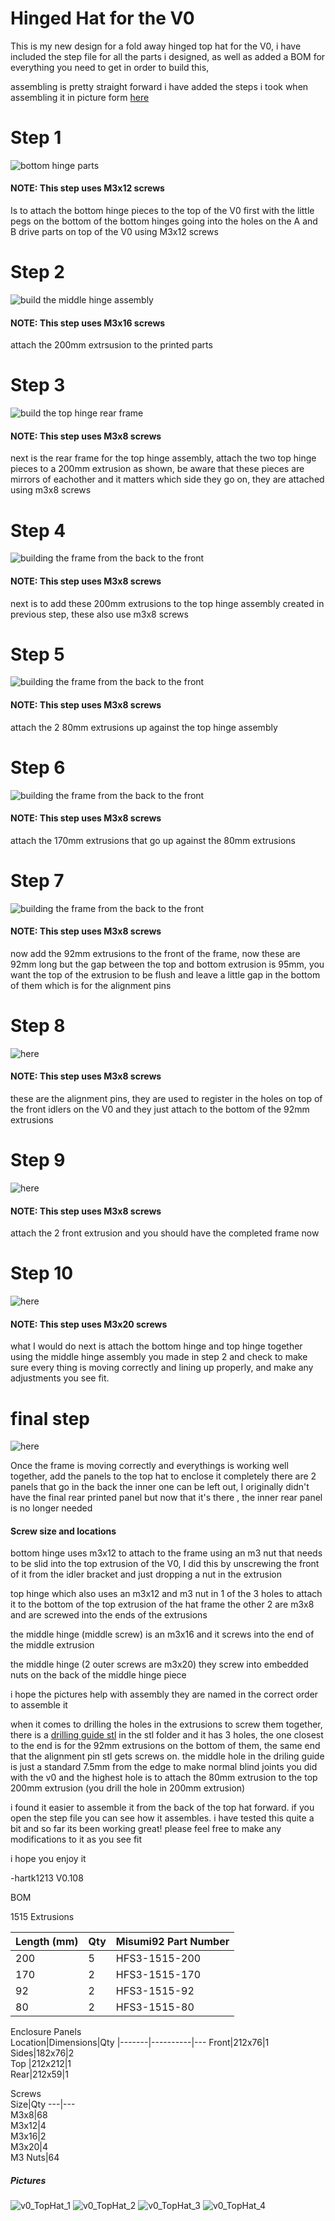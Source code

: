 # Hinged Hat for the V0

This is my new design for a fold away hinged top hat for the V0, i have included the step file for all the parts i designed, as well as added a BOM for everything you need to get in order to build this, 

assembling is pretty straight forward i have added the steps i took when assembling it in picture form [here](Images/Assembly) 


# Step 1
![bottom hinge parts](Images/Assembly/step1.png) 

#### NOTE: This step uses M3x12 screws
Is to attach the bottom hinge pieces to the top of the V0 first with the little pegs on the bottom of the bottom hinges going into the holes on the A and B drive parts on top of the V0 using M3x12 screws


# Step 2
![build the middle hinge assembly](Images/Assembly/step2.png)

#### NOTE: This step uses M3x16 screws
attach the 200mm extrsusion to the printed parts

# Step 3
![build the top hinge rear frame](Images/Assembly/step3.png) 

#### NOTE: This step uses M3x8 screws
next is the rear frame for the top hinge assembly, attach the two top hinge pieces to a 200mm extrusion as shown, be aware that these pieces are mirrors of eachother and it matters which side they go on, they are attached using m3x8 screws 

# Step 4
![building the frame from the back to the front](Images/Assembly/step4.png) 

#### NOTE: This step uses M3x8 screws
next is to add these 200mm extrusions to the top hinge assembly created in previous step, these also use m3x8 screws

# Step 5
![building the frame from the back to the front](Images/Assembly/step5.png) 

#### NOTE: This step uses M3x8 screws
attach the 2 80mm extrusions up against the top hinge assembly

# Step 6 
![building the frame from the back to the front](Images/Assembly/step6.png) 

#### NOTE: This step uses M3x8 screws
attach the 170mm extrusions that go up against the 80mm extrusions

# Step 7
![building the frame from the back to the front](Images/Assembly/step7.png) 

#### NOTE: This step uses M3x8 screws
now add the 92mm extrusions to the front of the frame, now these are 92mm long but the gap between the top and bottom extrusion is 95mm, you want the top of the extrusion to be flush and leave a little gap in the bottom of them which is for the alignment pins

# Step 8
![here](Images/Assembly/step8.png) 

#### NOTE: This step uses M3x8 screws
these are the alignment pins, they are used to register in the holes on top of the front idlers on the V0 and they just attach to the bottom of the 92mm extrusions

# Step 9 
![here](Images/Assembly/step9.png)

#### NOTE: This step uses M3x8 screws
attach the 2 front extrusion and you should have the completed frame now

# Step 10
![here](Images/Assembly/step10.png)

#### NOTE: This step uses M3x20 screws
what I would do next is attach the bottom hinge and top hinge together using the middle hinge assembly you made in step 2 and check to make sure every thing is moving correctly and lining up properly, and make any adjustments you see fit. 

# final step
![here](Images/Assembly/FinalAssembly.png) 

Once the frame is moving correctly and everythings is working well together, add the panels to the top hat to enclose it completely 
there are 2 panels that go in the back the inner one can be left out, I originally didn't have the final rear printed panel but now that it's there , the inner rear panel is no longer needed 

#### Screw size and locations
bottom hinge uses m3x12 to attach to the frame using an m3 nut that needs to be slid into the top extrusion of the V0, I did this by unscrewing the front of it from the idler bracket and just dropping a nut in the extrusion

top hinge which also uses an m3x12 and m3 nut in 1 of the 3 holes to attach it to the bottom of the top extrusion of the hat frame the other 2 are m3x8 and are screwed into the ends of the extrusions

the middle hinge (middle screw) is an m3x16 and it screws into the end of the middle extrusion

the middle hinge (2 outer screws are m3x20) they screw into embedded nuts on the back of the middle hinge piece


i hope the pictures help with assembly they are named in the correct order to assemble it 

when it comes to drilling the holes in the extrusions to screw them together, there is a [drilling guide stl](STL/TopHat_hole_Drilling_Guide_x1.stl) in the stl folder and it has 3 holes, the one closest to the end is for the 92mm extrusions on the bottom of them, the same end that the alignment pin stl gets screws on. 
the middle hole in the driling guide is just a standard 7.5mm from the edge to make normal blind joints you did with the v0 and the highest hole is to attach the 80mm extrusion to the top 200mm extrusion (you drill the hole in 200mm extrusion)


i found it easier to assemble it from the back of the top hat forward. if you open the step file you can see how it assembles. i have tested this quite a bit and so far its been working great! please feel free to make any modifications to it as you see fit

i hope you enjoy it 

-hartk1213 V0.108

BOM



1515 Extrusions

Length (mm)|Qty|Misumi92 Part Number
------|---|-------------|
200|5|HFS3-1515-200
170|2|HFS3-1515-170
92|2|HFS3-1515-92
80|2|HFS3-1515-80


Enclosure Panels			
Location|Dimensions|Qty
|-------|----------|---	
Front|212x76|1	
Sides|182x76|2	
Top	|212x212|1	
Rear|212x59|1	



Screws			
Size|Qty
---|---		
M3x8|68		
M3x12|4		
M3x16|2		
M3x20|4		
M3 Nuts|64		




##### Pictures
![v0_TopHat_1](Images/1.jpg)
![v0_TopHat_2](Images/2.jpg)
![v0_TopHat_3](Images/3.jpg)
![v0_TopHat_4](Images/4.jpg)
